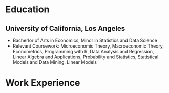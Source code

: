 # Education

## University of California, Los Angeles
- Bacherlor of Arts in Economics, Minor in Statistics and Data Science
- Relevant Coursework: Microeconomic Theory, Macroeconomic Theory, Econometrics, Programming with R, Data Analysis and
Regression, Linear Algebra and Applications, Probability and Statistics, Statistical Models and Data Mining, Linear Models

# Work Experience
